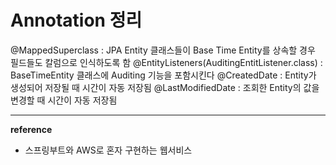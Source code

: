 # Annotation 정리

@MappedSuperclass : JPA Entity 클래스들이 Base Time Entity를 상속할 경우 필드들도 칼럼으로 인식하도록 함
@EntityListeners(AuditingEntitListener.class) : BaseTimeEntity 클래스에 Auditing 기능을 포함시킨다
@CreatedDate : Entity가 생성되어 저장될 때 시간이 자동 저장됨
@LastModifiedDate : 조회한 Entity의 값을 변경할 때 시간이 자동 저장됨

---
__reference__
- 스프링부트와 AWS로 혼자 구현하는 웹서비스
